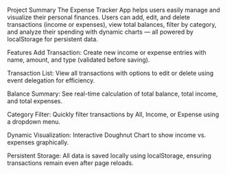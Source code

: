 Project Summary
The Expense Tracker App helps users easily manage and visualize their personal finances. Users can add, edit, and delete transactions (income or expenses), view total balances, filter by category, and analyze their spending with dynamic charts — all powered by localStorage for persistent data.

Features
Add Transaction:
Create new income or expense entries with name, amount, and type (validated before saving).

Transaction List:
View all transactions with options to edit or delete using event delegation for efficiency.

Balance Summary:
See real-time calculation of total balance, total income, and total expenses.

Category Filter:
Quickly filter transactions by All, Income, or Expense using a dropdown menu.

Dynamic Visualization:
Interactive Doughnut Chart to show income vs. expenses graphically.

Persistent Storage:
All data is saved locally using localStorage, ensuring transactions remain even after page reloads.
